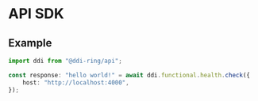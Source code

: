 # API SDK

## Example

```ts
import ddi from "@ddi-ring/api";

const response: "hello world!" = await ddi.functional.health.check({
    host: "http://localhost:4000",
});
```
